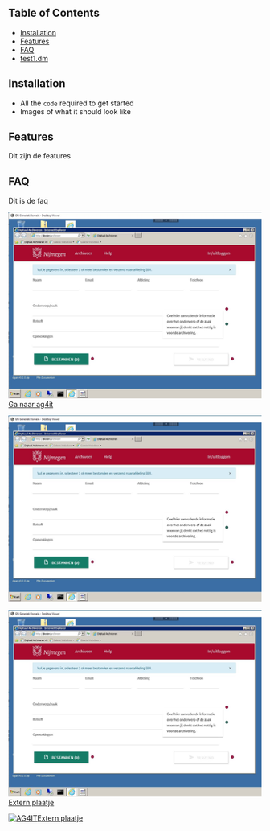 ## Table of Contents
- [Installation](#installation)
- [Features](#features)
- [FAQ](#faq)
- [test1.dm](./content/test1.md)

## Installation
- All the `code` required to get started
- Images of what it should look like

## Features
Dit zijn de features

## FAQ
Dit is de faq


<a href="http://ag4it.nl"><img src="images/1.JPG">Ga naar ag4it</a>

![Alt text is dit](images/1.JPG?raw=true "naar afbeelding zelf")

<a href="http://ag4it.nl"><img src="https://github.com/adgerrits/gnl/blob/master/docs/images/1.JPG">Extern plaatje</a>

<a href="http://ag4it.nl"><img src="https://ag4it.nl/fotos/ca2.jpg?v=3&s=200" title="AG4IT header" alt="AG4IT">Extern plaatje</a>


